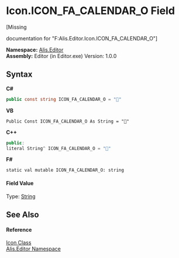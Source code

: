 # Icon.ICON_FA_CALENDAR_O Field
 

\[Missing <summary> documentation for "F:Alis.Editor.Icon.ICON_FA_CALENDAR_O"\]

**Namespace:**&nbsp;<a href="b150ade4-39de-a232-5f06-d3cdc1b2c538">Alis.Editor</a><br />**Assembly:**&nbsp;Editor (in Editor.exe) Version: 1.0.0

## Syntax

**C#**<br />
``` C#
public const string ICON_FA_CALENDAR_O = ""
```

**VB**<br />
``` VB
Public Const ICON_FA_CALENDAR_O As String = ""
```

**C++**<br />
``` C++
public:
literal String^ ICON_FA_CALENDAR_O = ""
```

**F#**<br />
``` F#
static val mutable ICON_FA_CALENDAR_O: string
```


#### Field Value
Type: <a href="https://docs.microsoft.com/dotnet/api/system.string" target="_blank">String</a>

## See Also


#### Reference
<a href="cc0f883c-67f8-f772-c6d7-a60b129f22a7">Icon Class</a><br /><a href="b150ade4-39de-a232-5f06-d3cdc1b2c538">Alis.Editor Namespace</a><br />